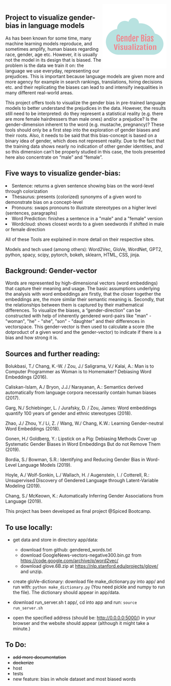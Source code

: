 <img style="float:right;" src="app/static/images/logo.png">

## Project to visualize gender-bias in language models

<!--
link: -->

<!-- (This website is not optimzed for small screens, so it looks best on a laptop (or bigger) screen.) -->

As has been known for some time, many machine learning models reproduce, and
sometimes amplify, human biases regarding race, gender, age etc.
However, it is usually not the model in its design that is biased. The problem is
the data we train it on: the language we use everyday, representing our
prejudices.
This is important because language models  are given more and more agency for example in search rankings,
translations, hiring decisions etc. and their replicating the biases
can lead to and intensify inequalities in many different real-world areas.

This project offers tools to visualize the gender bias in pre-trained language
models to better understand the prejudices in the data. However, the results
still need to be interpreted: do they represent a statistical reality
(e.g. there are more female hairdressers than male ones) and/or a prejudice?
 Is the gender-dimension inherent to the word (e.g. mustache, pregnancy)?
These tools should only be a first step into the exploration of gender biases
and their roots.
Also, it needs to be said that this bias-concept is based on a binary idea of
gender, which does not represent reality. Due to the fact that the training
data shows nearly no indication of other gender identities, and so this
dimension can’t be properly studied in this case, the tools presented here
also concentrate on “male” and “female”.

## Five ways to visualize gender-bias:
  <li>Sentence: returns a given sentence showing bias on the word-level
    through colorization</li>
  <li>Thesaurus: presents (colorized) synonyms of a given word to
    demonstrate bias on a concept-level</li>
  <li>Pronouns: swaps pronouns to illustrate stereotypes on a higher
    level (sentences, paragraphs)</li>
  <li>Word Prediction: finishes a sentence in a "male" and a "female" version</li>
  <li>Wordcloud: shows closest words to a given seedwords if shifted in male or female direction</li>

All of these Tools are explained in more detail on their respective sites.

Models and tech used (among others):
Word2Vec, GloVe, WordNet, GPT2, python, spacy, scipy, pytorch, bokeh, sklearn, HTML, CSS, jinja.


## Background: Gender-vector
Words are represented by high-dimensional vectors (word embeddings) that
capture their meaning and usage. The basic assumptions underlying the analysis
with word embeddings are firstly, that the closer together the embeddings are, the
 more similar their semantic meaning is.  Secondly, that the relationships
 between them is captured by their mathematical differences.
To visualize the biases, a “gender-direction” can be constructed with help of
inherently gendered word-pairs like "man" - "woman", "he" - "she", "son" -
"daughter" and their differences in vectorspace.
This gender-vector is then used to calculate a score (the dotproduct of a given
word and the gender-vector) to indicate if there is a bias and how strong it is.

## Sources and further reading:

Bolukbasi, T./ Chang, K.-W. / Zou, J./ Saligrama, V./ Kalai, A.: Man is to Computer Programmer as Woman is to Homemaker? Debiasing Word Embeddings (2016).

Caliskan-Islam, A./ Bryon, J.J./ Narayanan, A.: Semantics derived automatically from language corpora necessarily contain human biases (2017).

Garg, N./ Schiebinger, L. / Jurafsky, D. / Zou, James: Word embeddings quantify 100 years of gender and ethnic stereotypes  (2018).

Zhao, J./ Zhou, Y./ Li, Z. / Wang, W./ Chang, K.W.: Learning Gender-neutral Word Embeddings (2018).

Gonen, H./  Goldberg, Y.: Lipstick on a Pig: Debiasing Methods Cover up Systematic Gender Biases in Word Embeddings But do not Remove Them (2019).

Bordia, S./ Bowman, S.R.: Identifying and Reducing Gender Bias in Word-Level Language Models (2019).

Hoyle, A./ Wolf-Sonkin, L./ Wallach, H. / Augenstein, I. / Cotterell, R.: Unsupervised Discovery of Gendered Language through Latent-Variable Modeling (2019).

Chang, S./ McKeown, K.: Automatically Inferring Gender Associations from Language (2019).

This project has been developed as final project @Spiced Bootcamp.

## To use locally:
- get data and store in directory app/data:
  - download from github: gendered_words.txt
  - download GoogleNews-vectors-negative300.bin.gz from https://code.google.com/archive/p/word2vec/
  - download glove.6B.zip at https://nlp.stanford.edu/projects/glove/ and unzip.


- create gloVe-dictionary: download file make_dictionary.py into app/ and run with: `python make_dictionary.py` (You need pickle and numpy to run the file). The dictionary should appear in app/data.

- download run_server.sh t app/, cd into app and run: `source run_server.sh`

- open the specified address (should be: http://0.0.0.0:5000/) in your browser and the website should appear (although it might take a minute.)

## To Do:
-  ~~add more documentation~~
- ~~dockerize~~
- host
- tests
- new feature: bias in whole dataset and most biased words
